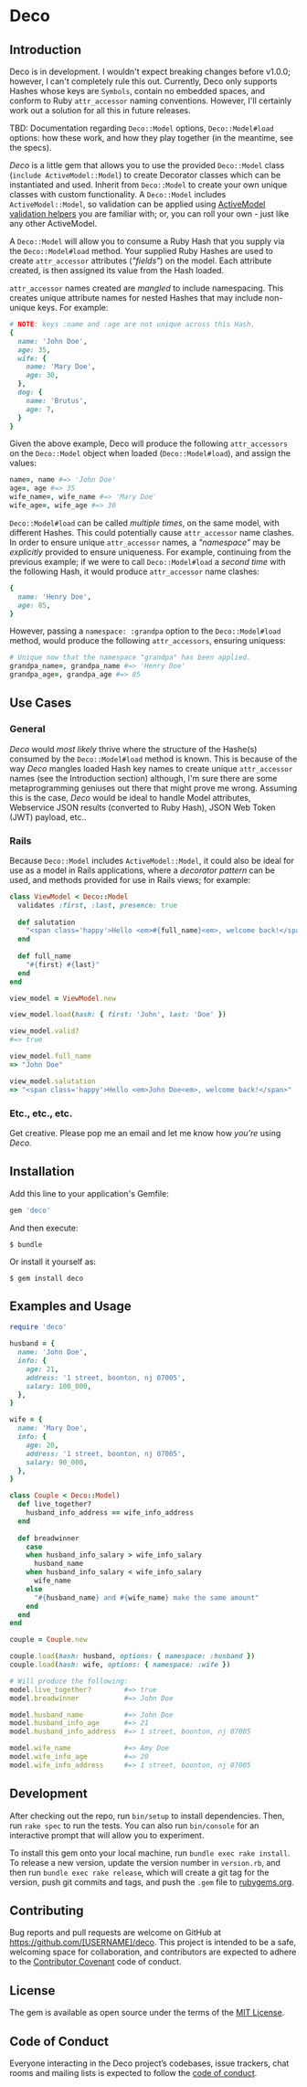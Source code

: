 # Deco

## Introduction

Deco is in development. I wouldn't expect breaking changes before v1.0.0; however, I can't completely rule this out. Currently, Deco only supports Hashes whose keys are `Symbols`, contain no embedded spaces, and conform to Ruby `attr_accessor` naming conventions. However, I'll certainly work out a solution for all this in future releases.

TBD: Documentation regarding `Deco::Model` options, `Deco::Model#load` options: how these work, and how they play together (in the meantime, see the specs). 

_Deco_ is a little gem that allows you to use the provided `Deco::Model` class (`include ActiveModel::Model`) to create Decorator classes which can be instantiated and used. Inherit from `Deco::Model` to create your own unique classes with custom functionality. A `Deco::Model` includes `ActiveModel::Model`, so validation can be applied using [ActiveModel validation helpers](https://api.rubyonrails.org/v6.1.3/classes/ActiveModel/Validations/HelperMethods.html) you are familiar with; or, you can roll your own - just like any other ActiveModel. 

A `Deco::Model` will allow you to consume a Ruby Hash that you supply via the `Deco::Model#load` method. Your supplied Ruby Hashes are used to create `attr_accessor` attributes (_"fields"_) on the model. Each attribute created, is then assigned its value from the Hash loaded.

`attr_accessor` names created are _mangled_ to include namespacing. This creates unique attribute names for nested Hashes that may include non-unique keys. For example:

```ruby
# NOTE: keys :name and :age are not unique across this Hash.
{
  name: 'John Doe',
  age: 35,
  wife: {
    name: 'Mary Doe',
    age: 30,
  },
  dog: {
    name: 'Brutus',
    age: 7,
  }
}
```
Given the above example, Deco will produce the following `attr_accessors` on the `Deco::Model` object when loaded (`Deco::Model#load`), and assign the values: 

```ruby
name=, name #=> 'John Doe'
age=, age #=> 35
wife_name=, wife_name #=> 'Mary Doe'
wife_age=, wife_age #=> 30
```

`Deco::Model#load` can be called _multiple times_, on the same model, with different Hashes. This could potentially cause `attr_accessor` name clashes. In order to ensure unique `attr_accessor` names, a _"namespace"_ may be _explicitly_ provided to ensure uniqueness. For example, continuing from the previous example; if we were to call `Deco::Model#load` a _second time_ with the following Hash, it would produce `attr_accessor` name clashes: 

```ruby
{
  name: 'Henry Doe',
  age: 85,
}
```

However, passing a `namespace: :grandpa` option to the `Deco::Model#load` method, would produce the following `attr_accessors`, ensuring uniquess:
```ruby
# Unique now that the namespace "grandpa" has been applied.
grandpa_name=, grandpa_name #=> 'Henry Doe'
grandpa_age=, grandpa_age #=> 85
```
## Use Cases

### General
_Deco_ would _most likely_ thrive where the structure of the Hashe(s) consumed by the `Deco::Model#load` method is known. This is because of the way _Deco_ mangles loaded Hash key names to create unique `attr_accessor` names (see the Introduction section) although, I'm sure there are some metaprogramming geniuses out there that might prove me wrong. Assuming this is the case, _Deco_ would be ideal to handle Model attributes, Webservice JSON results (converted to Ruby Hash), JSON Web Token (JWT) payload, etc..

### Rails
Because `Deco::Model` includes `ActiveModel::Model`, it could also be ideal for use as a model in Rails applications, where a _decorator pattern_ can be used, and methods provided for use in Rails views; for example:

```ruby
class ViewModel < Deco::Model
  validates :first, :last, presence: true
  
  def salutation
    "<span class='happy'>Hello <em>#{full_name}<em>, welcome back!</span>"
  end
  
  def full_name
    "#{first} #{last}"
  end
end

view_model = ViewModel.new

view_model.load(hash: { first: 'John', last: 'Doe' })

view_model.valid?
#=> true

view_model.full_name
=> "John Doe"

view_model.salutation
=> "<span class='happy'>Hello <em>John Doe<em>, welcome back!</span>"
```
### Etc., etc., etc.

Get creative. Please pop me an email and let me know how _you're_ using _Deco_.

## Installation

Add this line to your application's Gemfile:

```ruby
gem 'deco'
```

And then execute:

    $ bundle

Or install it yourself as:

    $ gem install deco

## Examples and Usage

```ruby
require 'deco'

husband = { 
  name: 'John Doe', 
  info: {
    age: 21,
    address: '1 street, boonton, nj 07005',
    salary: 100_000,
  },
}

wife = { 
  name: 'Mary Doe', 
  info: {
    age: 20,
    address: '1 street, boonton, nj 07005',
    salary: 90_000,
  },
}

class Couple < Deco::Model)
  def live_together?
    husband_info_address == wife_info_address
  end
           
  def breadwinner
    case
    when husband_info_salary > wife_info_salary
      husband_name
    when husband_info_salary < wife_info_salary
      wife_name
    else
      "#{husband_name} and #{wife_name} make the same amount"
    end
  end
end

couple = Couple.new

couple.load(hash: husband, options: { namespace: :husband })
couple.load(hash: wife, options: { namespace: :wife })

# Will produce the following:
model.live_together?        #=> true
model.breadwinner           #=> John Doe

model.husband_name          #=> John Doe
model.husband_info_age      #=> 21
model.husband_info_address  #=> 1 street, boonton, nj 07005

model.wife_name             #=> Amy Doe
model.wife_info_age         #=> 20
model.wife_info_address     #=> 1 street, boonton, nj 07005
```

## Development

After checking out the repo, run `bin/setup` to install dependencies. Then, run `rake spec` to run the tests. You can also run `bin/console` for an interactive prompt that will allow you to experiment.

To install this gem onto your local machine, run `bundle exec rake install`. To release a new version, update the version number in `version.rb`, and then run `bundle exec rake release`, which will create a git tag for the version, push git commits and tags, and push the `.gem` file to [rubygems.org](https://rubygems.org).

## Contributing

Bug reports and pull requests are welcome on GitHub at https://github.com/[USERNAME]/deco. This project is intended to be a safe, welcoming space for collaboration, and contributors are expected to adhere to the [Contributor Covenant](http://contributor-covenant.org) code of conduct.

## License

The gem is available as open source under the terms of the [MIT License](https://opensource.org/licenses/MIT).

## Code of Conduct

Everyone interacting in the Deco project’s codebases, issue trackers, chat rooms and mailing lists is expected to follow the [code of conduct](https://github.com/[USERNAME]/deco/blob/master/CODE_OF_CONDUCT.md).
